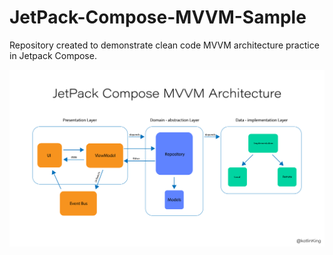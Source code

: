 # JetPack-Compose-MVVM-Sample
Repository created to demonstrate clean code MVVM architecture practice in Jetpack Compose.

<div align="center">
  <img alt="JetPack Compose MVVM Arch" src="./images/architecture.png" />
</div>
